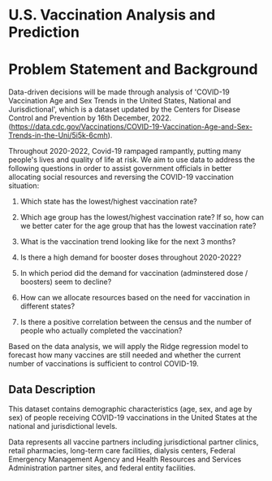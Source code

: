 # U.S. Vaccination Analysis and Prediction

# Problem Statement and Background

Data-driven decisions will be made through analysis of 'COVID-19 Vaccination Age and Sex Trends in the United States, National and Jurisdictional', which is a dataset updated by the Centers for Disease Control and Prevention by 16th December, 2022. (https://data.cdc.gov/Vaccinations/COVID-19-Vaccination-Age-and-Sex-Trends-in-the-Uni/5i5k-6cmh). 

Throughout 2020-2022, Covid-19 rampaged rampantly, putting many people's lives and quality of life at risk. We aim to use data to address the following questions in order to assist government officials in better allocating social resources and reversing the COVID-19 vaccination situation:

1. Which state has the lowest/highest vaccination rate? 

2. Which age group has the lowest/highest vaccination rate? If so, how can we better cater for the age group that has the lowest vaccination rate?

3. What is the vaccination trend looking like for the next 3 months?

4. Is there a high demand for booster doses throughout 2020-2022?

5. In which period did the demand for vaccination (adminstered dose / boosters) seem to decline?

6. How can we allocate resources based on the need for vaccination in different states? 

7. Is there a positive correlation between the census and the number of people who actually completed the vaccination? 


Based on the data analysis, we will apply the Ridge regression model to forecast how many vaccines are still needed and whether the current number of vaccinations is sufficient to control COVID-19.

##  Data Description

This dataset contains demographic characteristics (age, sex, and age by sex) of people receiving COVID-19 vaccinations in the United States at the national and jurisdictional levels.

Data represents all vaccine partners including jurisdictional partner clinics, retail pharmacies, long-term care facilities, dialysis centers, Federal Emergency Management Agency and Health Resources and Services Administration partner sites, and federal entity facilities. 
